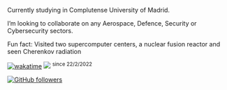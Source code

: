 Currently studying in Complutense University of Madrid.

I’m looking to collaborate on any Aerospace, Defence, Security or Cybersecurity sectors.

Fun fact: Visited two supercomputer centers, a nuclear fusion reactor and seen Cherenkov radiation

[![wakatime](https://wakatime.com/badge/user/488c838b-faea-4515-a9d8-8b287a14e316.svg)](https://wakatime.com/@488c838b-faea-4515-a9d8-8b287a14e316)
![](https://komarev.com/ghpvc/?username=Juan-Embid&color=ffabb7&style=flat-square)
<sup>since 22/2/2022</sup>

[![GitHub followers](https://img.shields.io/github/followers/juan-embid?label=Juan-Embid&logo=github&style=social)](https://github.com/juan-embid)
